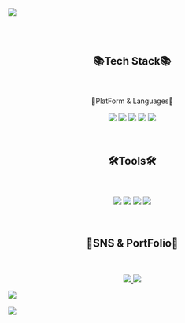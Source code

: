 <img src="https://capsule-render.vercel.app/api?type=waving&color=auto&height=200&section=header&text=개발자&nbsp;취업을&nbsp;희망하는&nbsp;이지훈&nbsp;입니다&fontSize=50" />

<br><br>
<div align="center">
	<h2>📚Tech Stack📚</h2>
	<br><br>
	🔶PlatForm & Languages🔶
	<br><br>
	<img src="https://img.shields.io/badge/JS-F7DF1E?style=flat&logo=JavaScript&logoColor=white" />
	<img src="https://img.shields.io/badge/HTML5-E34F26?style=flat&logo=HTML5&logoColor=white" />
	<img src="https://img.shields.io/badge/CSS3-1572B6?style=flat&logo=CSS3&logoColor=white" />
	<img src="https://img.shields.io/badge/jQuery-0769AD?style=flat&logo=jQuery&logoColor=white" />
	<img src="https://img.shields.io/badge/Oracle SQL-F80000?style=flat&logo=Oracle&logoColor=white" />
</div>
<br><br>
<div align="center">
	<h2>🛠️Tools🛠️</h2>
	<br><br>
	<img src="https://img.shields.io/badge/Eclipse IDE-2C2255?style=flat&logo=Eclipse&logoColor=white" />
	<img src="https://img.shields.io/badge/Visual Studio Code-007ACC?style=flat&logo=Visual Studio Code&logoColor=white" />
	<img src="https://img.shields.io/badge/Apache Tomcat-F8DC75?style=flat&logo=Apache Tomcat&logoColor=white" />
	<img src="https://img.shields.io/badge/GitHub-181717?style=flat&logo=GitHub&logoColor=white" />
</div>
<br><br>
<div align="center">
	<h2>📮SNS & PortFolio📮</h2>
	<br><br>
	<a href="iops_glny@naver.com">
		<img src="https://img.shields.io/badge/Mail-EA4335?style=flat&logo=Gmail&logoColor=white" />
	</a>
	<img src="https://img.shields.io/badge/PortFolio-EA4335?style=flat&logo=Starship&logoColor=white" />
</div>

<img src="https://github-readme-stats.vercel.app/api/top-langs/?username=Ljihoon&layout=compact"><br><br>
<img src="https://github-readme-stats.vercel.app/api?username=Ljihoon&show_icons=true">


